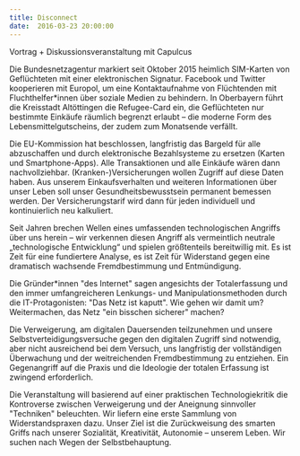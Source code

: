 ```yaml
---
title: Disconnect
date:  2016-03-23 20:00:00
---
```


Vortrag + Diskussionsveranstaltung mit Capulcus



Die Bundesnetzagentur markiert seit Oktober 2015 heimlich SIM-Karten von Geflüchteten mit einer elektronischen Signatur. Facebook
und Twitter kooperieren mit Europol, um eine Kontaktaufnahme von Flüchtenden mit Fluchthelfer*innen über soziale Medien zu
behindern. In Oberbayern führt die Kreisstadt Altöttingen die Refugee-Card ein, die Geflüchteten nur bestimmte Einkäufe räumlich
begrenzt erlaubt – die moderne Form des Lebensmittelgutscheins, der zudem zum Monatsende verfällt.


Die EU-Kommission hat beschlossen, langfristig das Bargeld für alle abzuschaffen und durch elektronische Bezahlsysteme zu
ersetzen (Karten und Smartphone-Apps). Alle Transaktionen und alle Einkäufe wären dann nachvollziehbar.  (Kranken-)Versicherungen
wollen Zugriff auf diese Daten haben. Aus unserem Einkaufsverhalten und weiteren Informationen über unser Leben soll unser
Gesundheitsbewusstsein permanent bemessen werden. Der Versicherungstarif wird dann für jeden individuell und kontinuierlich
neu kalkuliert.


Seit Jahren brechen Wellen eines umfassenden technologischen Angriffs über uns herein – wir verkennen diesen Angriff als vermeintlich
neutrale „technologische Entwicklung“ und spielen größtenteils bereitwillig mit. Es ist Zeit für eine fundiertere Analyse,
es ist Zeit für Widerstand gegen eine dramatisch wachsende Fremdbestimmung und Entmündigung.


Die Gründer*innen "des Internet" sagen angesichts der Totalerfassung und den immer umfangreicheren Lenkungs- und Manipulationsmethoden
durch die IT-Protagonisten: "Das Netz ist kaputt". Wie gehen wir damit um? Weitermachen, das Netz "ein bisschen sicherer"
machen?


Die Verweigerung, am digitalen Dauersenden teilzunehmen und unsere Selbstverteidigungsversuche gegen den digitalen Zugriff
sind notwendig, aber nicht ausreichend bei dem Versuch, uns langfristig der vollständigen Überwachung und der weitreichenden
Fremdbestimmung zu entziehen. Ein Gegenangriff auf die Praxis und die Ideologie der totalen Erfassung ist zwingend erforderlich.


Die Veranstaltung will basierend auf einer praktischen Technologiekritik die Kontroverse zwischen Verweigerung und der Aneignung
sinnvoller "Techniken" beleuchten. Wir liefern eine erste Sammlung von Widerstandspraxen dazu. Unser Ziel ist die Zurückweisung
des smarten Griffs nach unserer Sozialität, Kreativität, Autonomie – unserem Leben. Wir suchen nach Wegen der Selbstbehauptung.


